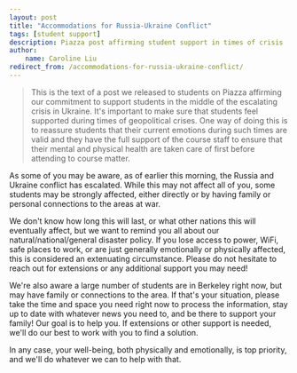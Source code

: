 ```yaml
---
layout: post
title: "Accommodations for Russia-Ukraine Conflict"
tags: [student support]
description: Piazza post affirming student support in times of crisis
author:
    name: Caroline Liu
redirect_from: /accommodations-for-russia-ukraine-conflict/
---
```


> This is the text of a post we released to students on Piazza affirming our commitment to support students in the middle of the escalating crisis in Ukraine. It's important to make sure that students feel supported during times of geopolitical crises. One way of doing this is to reassure students that their current emotions during such times are valid and they have the full support of the course staff to ensure that their mental and physical health are taken care of first before attending to course matter.

As some of you may be aware, as of earlier this morning, the Russia and Ukraine conflict has escalated. While this may not affect all of you, some students may be strongly affected, either directly or by having family or personal connections to the areas at war.

We don't know how long this will last, or what other nations this will eventually affect, but we want to remind you all about our natural/national/general disaster policy. If you lose access to power, WiFi, safe places to work, or are just generally emotionally or physically affected, this is considered an extenuating circumstance. Please do not hesitate to reach out for extensions or any additional support you may need!

We're also aware a large number of students are in Berkeley right now, but may have family or connections to the area. If that's your situation, please take the time and space you need right now to process the information, stay up to date with whatever news you need to, and be there to support your family! Our goal is to help you. If extensions or other support is needed, we'll do our best to work with you to find a solution.

In any case, your well-being, both physically and emotionally, is top priority, and we'll do whatever we can to help with that.
